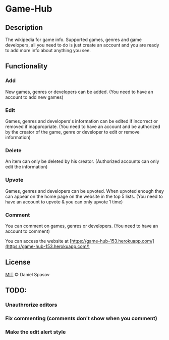 # Game-Hub

## Description
The wikipedia for game info. Supported games, genres and game developers, all you need to do is just create an account and you are ready to add more info about anything you see.

## Functionality
### Add 
New games, genres or developers can be added. (You need to have an account to add new games)
### Edit
Games, genres and developers's information can be edited if incorrect or removed if inappropriate. (You need to have an account and be authorized by the creator of the game, genre or developer to edit or remove information)
### Delete
An item can only be deleted by his creator. (Authorized accounts can only edit the information)
### Upvote
Games, genres and developers can be upvoted. When upvoted enough they can appear on the home page on the website in the top 5 lists. (You need to have an account to upvote & you can only upvote 1 time)
### Comment
You can comment on games, genres or developers. (You need to have an account to comment)


You can access the website at [https://game-hub-153.herokuapp.com/](https://game-hub-153.herokuapp.com/)


## License
[MIT](https://choosealicense.com/licenses/mit/) &copy; Daniel Spasov



## TODO:
### Unauthrorize editors
### Fix commenting (comments don't show when you comment)
### Make the edit alert style
